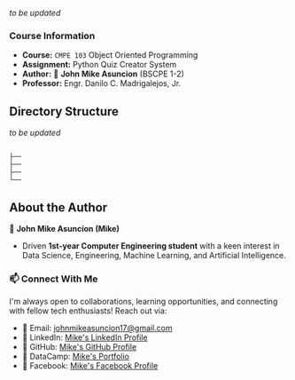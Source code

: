 *to be updated*

### Course Information

- **Course:** `CMPE 103` Object Oriented Programming
- **Assignment:** Python Quiz Creator System
- **Author:** :ninja: **John Mike Asuncion** (BSCPE 1-2)
- **Professor:** Engr. Danilo C. Madrigalejos, Jr.

## Directory Structure
*to be updated*
```

├── 
├── 
├── 
└── 
```

## About the Author

🥷 **John Mike Asuncion (Mike)**

- Driven **1st-year Computer Engineering student** with a keen interest in Data Science, Engineering, Machine Learning, and Artificial Intelligence.

### 📫 Connect With Me
I'm always open to collaborations, learning opportunities, and connecting with fellow tech enthusiasts! Reach out via:  
- 📧 Email: [johnmikeasuncion17@gmail.com](mailto:johnmikeasuncion17@gmail.com)
- 🔗 LinkedIn: [Mike's LinkedIn Profile](https://www.linkedin.com/in/john-mike-asuncion-a44232320/)
- 🔗 GitHub: [Mike's GitHub Profile](https://github.com/johnmikx)
- 💼 DataCamp: [Mike's Portfolio](https://www.datacamp.com/portfolio/johnmikeasuncion17)
- 🔗 Facebook: [Mike's Facebook Profile](https://www.facebook.com/mikekaizennn)